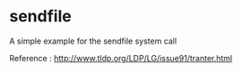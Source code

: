 # sendfile

A simple example for the sendfile system call

Reference : http://www.tldp.org/LDP/LG/issue91/tranter.html
